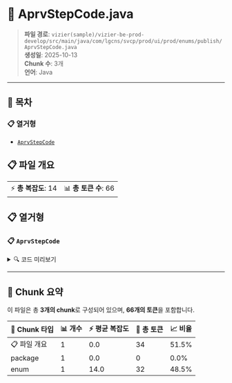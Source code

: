# 📄 AprvStepCode.java

> **파일 경로**: `vizier(sample)/vizier-be-prod-develop/src/main/java/com/lgcns/svcp/prod/ui/prod/enums/publish/AprvStepCode.java`  
> **생성일**: 2025-10-13  
> **Chunk 수**: 3개  
> **언어**: Java
---

## 📑 목차

### 📋 열거형
- [`AprvStepCode`](#enum-aprvstepcode)


## 📋 파일 개요

| | |
|--|--|
| ⚡ **총 복잡도**: 14 | 📊 **총 토큰 수**: 66 |





## 📋 열거형

### <a id="enum-aprvstepcode"></a>📋 `AprvStepCode`


<details>
<summary>🔍 코드 미리보기</summary>

```java
public enum AprvStepCode {
	D("Design"),
	P("Pricing Review"),
	I("IT Review"),
	E("Excute Approval"),
	C("Complete Approval");
	
	private String value;

	private AprvStepCode(String value) {
		this.value = value;
	}

	public String getValue() {
		return value;
	}
}...
```

**Chunk 정보**
- 🆔 **ID**: `3e14c6d40d8a`
- 📍 **라인**: 3-3

</details>

---



## 🧩 Chunk 요약

이 파일은 총 **3개의 chunk**로 구성되어 있으며, **66개의 토큰**을 포함합니다.

| 🧩 Chunk 타입 | 📊 개수 | ⚡ 평균 복잡도 | 📝 총 토큰 | 📈 비율 |
|---------------|--------|-------------|----------|--------|
| 📋 파일 개요 | 1 | 0.0 | 34 | 51.5% |
| package | 1 | 0.0 | 0 | 0.0% |
| enum | 1 | 14.0 | 32 | 48.5% |

